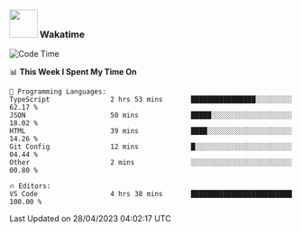 ### <img src="https://media.giphy.com/media/VgCDAzcKvsR6OM0uWg/giphy.gif" width="50"> Wakatime

  <!--START_SECTION:waka-->
![Code Time](http://img.shields.io/badge/Code%20Time-1%2C383%20hrs%2029%20mins-blue)

📊 **This Week I Spent My Time On** 

```text
💬 Programming Languages: 
TypeScript               2 hrs 53 mins       ████████████████░░░░░░░░░   62.17 % 
JSON                     50 mins             █████░░░░░░░░░░░░░░░░░░░░   18.02 % 
HTML                     39 mins             ████░░░░░░░░░░░░░░░░░░░░░   14.26 % 
Git Config               12 mins             █░░░░░░░░░░░░░░░░░░░░░░░░   04.44 % 
Other                    2 mins              ░░░░░░░░░░░░░░░░░░░░░░░░░   00.80 % 

🔥 Editors: 
VS Code                  4 hrs 38 mins       █████████████████████████   100.00 % 
```


 Last Updated on 28/04/2023 04:02:17 UTC
<!--END_SECTION:waka-->
